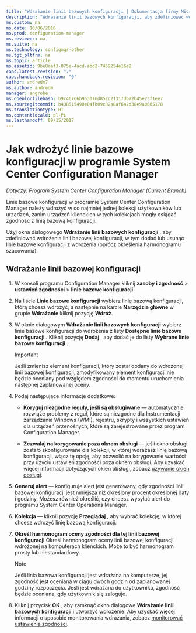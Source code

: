 ```yaml
---
title: "Wdrażanie linii bazowych konfiguracji | Dokumentacja firmy Microsoft"
description: "Wdrażanie linii bazowych konfiguracji, aby zdefiniować wdrożenia linii bazowej konfiguracji, a także dodać lub usunąć linie bazowe konfiguracji z wdrożenia."
ms.custom: na
ms.date: 10/06/2016
ms.prod: configuration-manager
ms.reviewer: na
ms.suite: na
ms.technology: configmgr-other
ms.tgt_pltfrm: na
ms.topic: article
ms.assetid: 9be8aaf3-075e-4acd-abd2-7459254e16e2
caps.latest.revision: "7"
caps.handback.revision: "0"
author: andredm7
ms.author: andredm
manager: angrobe
ms.openlocfilehash: b9c46766b953016d852c21317db72b45e23f1ee7
ms.sourcegitcommit: b438515490e04fb09c82a8af642d38e9a0605178
ms.translationtype: HT
ms.contentlocale: pl-PL
ms.lasthandoff: 09/15/2017
---
```

# <a name="how-to-deploy-configuration-baselines-in-system-center-configuration-manager"></a>Jak wdrożyć linie bazowe konfiguracji w programie System Center Configuration Manager

*Dotyczy: Program System Center Configuration Manager (Current Branch)*

Linie bazowe konfiguracji w programie System Center Configuration Manager należy wdrożyć w co najmniej jednej kolekcji użytkowników lub urządzeń, zanim urządzeń klienckich w tych kolekcjach mogły osiągać zgodność z linią bazową konfiguracji.  

Użyj okna dialogowego **Wdrażanie linii bazowych konfiguracji** , aby zdefiniować wdrożenia linii bazowej konfiguracji, w tym dodać lub usunąć linie bazowe konfiguracji z wdrożenia (oprócz określenia harmonogramu szacowania).  

## <a name="deploy-a-configuration-baseline"></a>Wdrażanie linii bazowej konfiguracji  

1.  W konsoli programu Configuration Manager kliknij **zasoby i zgodność** > **ustawień zgodności** > **linie bazowe konfiguracji**.  

3.  Na liście **Linie bazowe konfiguracji** wybierz linię bazową konfiguracji, którą chcesz wdrożyć, a następnie na karcie **Narzędzia główne** w grupie **Wdrażanie** kliknij pozycję **Wdróż**.  

4.  W oknie dialogowym **Wdrażanie linii bazowych konfiguracji** wybierz linie bazowe konfiguracji do wdrożenia z listy **Dostępne linie bazowe konfiguracji** . Kliknij pozycję **Dodaj** , aby dodać je do listy **Wybrane linie bazowe konfiguracji** .  

    > [!IMPORTANT]  
    >  Jeśli zmienisz element konfiguracji, który został dodany do wdrożonej linii bazowej konfiguracji, zmodyfikowany element konfiguracji nie będzie oceniany pod względem zgodności do momentu uruchomienia następnej zaplanowanej oceny.  

5.  Podaj następujące informacje dodatkowe:  

    -   **Koryguj niezgodne reguły, jeśli są obsługiwane** — automatycznie rozwiąże problemy z reguł, które są niezgodne dla Instrumentacji zarządzania Windows (WMI), rejestru, skrypty i wszystkich ustawień dla urządzeń przenośnych, które są zarejestrowane przez program Configuration Manager.  

    -   **Zezwalaj na korygowanie poza oknem obsługi** — jeśli okno obsługi zostało skonfigurowane dla kolekcji, w której wdrażasz linię bazową konfiguracji, włącz tę opcję, aby pozwolić na korygowanie wartości przy użyciu ustawień zgodności poza oknem obsługi. Aby uzyskać więcej informacji dotyczących okien obsługi, zobacz [używanie okien obsługi](/sccm/core/clients/manage/collections/use-maintenance-windows).  

6.  **Generuj alert** — konfiguruje alert jest generowany, gdy zgodności linii bazowej konfiguracji jest mniejsza niż określony procent określonej daty i godziny. Możesz również określić, czy chcesz wysyłać alert do programu System Center Operations Manager.  

7.  **Kolekcja** — kliknij pozycję **Przeglądaj** , aby wybrać kolekcję, w której chcesz wdrożyć linię bazową konfiguracji.  

8.  **Określ harmonogram oceny zgodności dla tej linii bazowej konfiguracji** Określ harmonogram oceny linii bazowej konfiguracji wdrożonej na komputerach klienckich. Może to być harmonogram prosty lub niestandardowy.  

    > [!NOTE]  
    >  Jeśli linia bazowa konfiguracji jest wdrażana na komputerze, jej zgodność jest oceniana w ciągu dwóch godzin od zaplanowanej godziny rozpoczęcia. Jeśli jest wdrażana do użytkownika, zgodność będzie oceniana, gdy użytkownik się zaloguje.  

9. Kliknij przycisk **OK** , aby zamknąć okno dialogowe **Wdrażanie linii bazowych konfiguracji** i utworzyć wdrożenie. Aby uzyskać więcej informacji o sposobie monitorowania wdrażania, zobacz [monitorować ustawienia zgodności](/sccm/compliance/deploy-use/monitor-compliance-settings).  
